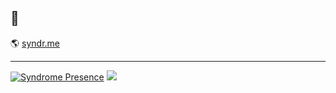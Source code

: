 ## 👋

🌎 [syndr.me](https://syndr.me)

________

[![Syndrome Presence](https://lanyard-profile-readme.vercel.app/api/119931793972527109
                            )](https://discord.com/users/119931793972527109)
![](https://komarev.com/ghpvc/?username=syndrvme&color=grey)
